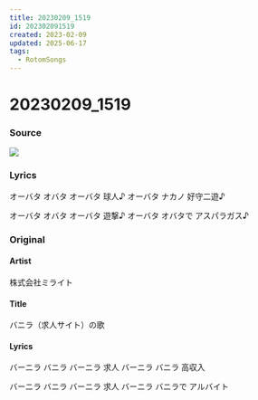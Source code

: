 ```yaml
---
title: 20230209_1519
id: 202302091519
created: 2023-02-09
updated: 2025-06-17
tags:
  - RotomSongs
---
```

# 20230209_1519

### Source

![](https://x.com/Starlystrongest/status/1623567298064678912)
### Lyrics

オーバタ オバタ オーバタ 球人♪
オーバタ ナカノ 好守二遊♪

オーバタ オバタ オーバタ 遊撃♪
オーバタ オバタで アスパラガス♪

### Original

#### Artist
株式会社ミライト

#### Title
バニラ（求人サイト）の歌

#### Lyrics
バーニラ バニラ バーニラ 求人
バーニラ バニラ 高収入

バーニラ バニラ バーニラ 求人
バーニラ バニラで アルバイト



